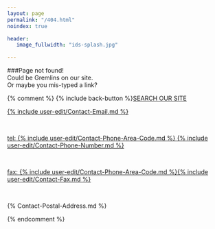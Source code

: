 ```yaml
---
layout: page
permalink: "/404.html"
noindex: true

header:
   image_fullwidth: "ids-splash.jpg"

---
```


###Page not found!
<br/>
Could be Gremlins on our site.  
Or maybe you mis-typed a link?  

{% comment %}
{% include back-button %}<a class="radius button small" href="{{ /search-this-site/ }}/">SEARCH OUR SITE</a>  

<a href="mailto: {% include user-edit/Contact-Email.md %}">{% include user-edit/Contact-Email.md %}</a>  

<br/>  

<a href="tel:{% include user-edit/Contact-Phone-Area-Code.md %}{% include user-edit/Contact-Phone-Number.md %}">tel: {% include user-edit/Contact-Phone-Area-Code.md %} {% include user-edit/Contact-Phone-Number.md %}</a>  

<br/>  

<a href="{% include user-edit/Contact-Phone-Area-Code.md %}{% include user-edit/Contact-Fax.md %}">fax: {% include user-edit/Contact-Phone-Area-Code.md %}{% include user-edit/Contact-Fax.md %}</a>  

<br/>  

{% Contact-Postal-Address.md %}

{% endcomment %}

